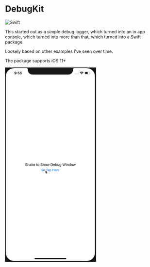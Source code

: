 # DebugKit

![Swift](https://github.com/drkibitz/DebugKit/workflows/Swift/badge.svg?branch=master)

This started out as a simple debug logger, which turned into an in app console, which turned into more than that, which turned into a Swift package.

Loosely based on other examples I've seen over time.

The package supports iOS 11+

<img src="https://github.com/drkibitz/assets/blob/master/DebugKitRecording.gif" width="300">
